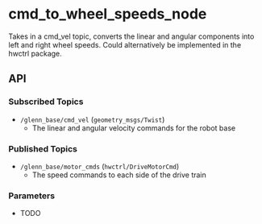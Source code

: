 # cmd_to_wheel_speeds_node

Takes in a cmd_vel topic, converts the linear and angular components into left and right wheel speeds.
Could alternatively be implemented in the hwctrl package.

## API

### Subscribed Topics

* `/glenn_base/cmd_vel` (`geometry_msgs/Twist`)
    * The linear and angular velocity commands for the robot base

### Published Topics

* `/glenn_base/motor_cmds` (`hwctrl/DriveMotorCmd`)
  * The speed commands to each side of the drive train

### Parameters
* TODO